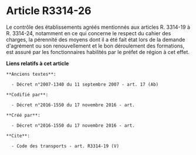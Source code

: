 # Article R3314-26

Le contrôle des établissements agréés mentionnés aux articles R. 3314-19 à R. 3314-24, notamment en ce qui concerne le
respect du cahier des charges, la pérennité des moyens dont il a été fait état lors de la demande d'agrément ou son
renouvellement et le bon déroulement des formations, est assuré par les fonctionnaires habilités par le préfet de région à
cet effet.

**Liens relatifs à cet article**

	**Anciens textes**:

	  - Décret n°2007-1340 du 11 septembre 2007 - art. 17 (Ab)

	**Codifié par**:

	  - Décret n°2016-1550 du 17 novembre 2016 - art.

	**Créé par**:

	  - Décret n°2016-1550 du 17 novembre 2016 - art.

	**Cite**:

	  - Code des transports - art. R3314-19 (V)
